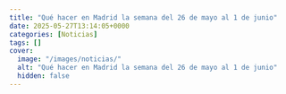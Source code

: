```yaml
---
title: "Qué hacer en Madrid la semana del 26 de mayo al 1 de junio"
date: 2025-05-27T13:14:05+0000
categories: [Noticias]
tags: []
cover:
  image: "/images/noticias/"
  alt: "Qué hacer en Madrid la semana del 26 de mayo al 1 de junio"
  hidden: false
---
```



